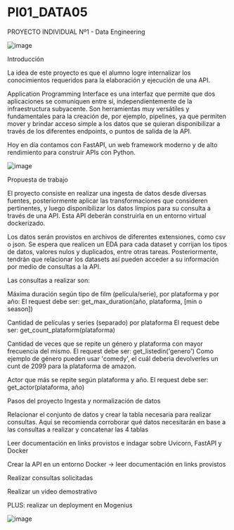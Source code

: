 # PI01_DATA05
PROYECTO INDIVIDUAL Nº1 - Data Engineering

![image](https://user-images.githubusercontent.com/43472426/206616297-87f4f888-19ba-4d90-b875-e1236b204b9c.png)

Introducción

La idea de este proyecto es que el alumno logre internalizar los conocimientos requeridos para la elaboración y ejecución de una API.

Application Programming Interface es una interfaz que permite que dos aplicaciones se comuniquen entre sí, independientemente de la infraestructura subyacente. Son herramientas muy versátiles y fundamentales para la creación de, por ejemplo, pipelines, ya que permiten mover y brindar acceso simple a los datos que se quieran disponibilizar a través de los diferentes endpoints, o puntos de salida de la API.

Hoy en día contamos con FastAPI, un web framework moderno y de alto rendimiento para construir APIs con Python.

![image](https://user-images.githubusercontent.com/43472426/206616498-cfbfc140-e109-406a-b5b9-cfcefb79a9b8.png)


Propuesta de trabajo

El proyecto consiste en realizar una ingesta de datos desde diversas fuentes, posteriormente aplicar las transformaciones que consideren pertinentes, y luego disponibilizar los datos limpios para su consulta a través de una API. Esta API deberán construirla en un entorno virtual dockerizado.

Los datos serán provistos en archivos de diferentes extensiones, como csv o json. Se espera que realicen un EDA para cada dataset y corrijan los tipos de datos, valores nulos y duplicados, entre otras tareas. Posteriormente, tendrán que relacionar los datasets así pueden acceder a su información por medio de consultas a la API.

Las consultas a realizar son:

Máxima duración según tipo de film (película/serie), por plataforma y por año: El request debe ser: get_max_duration(año, plataforma, [min o season])

Cantidad de películas y series (separado) por plataforma El request debe ser: get_count_plataform(plataforma)

Cantidad de veces que se repite un género y plataforma con mayor frecuencia del mismo. El request debe ser: get_listedin('genero')
Como ejemplo de género pueden usar 'comedy', el cuál deberia devolverles un cunt de 2099 para la plataforma de amazon.

Actor que más se repite según plataforma y año. El request debe ser: get_actor(plataforma, año)

Pasos del proyecto
Ingesta y normalización de datos

Relacionar el conjunto de datos y crear la tabla necesaria para realizar consultas. Aquí se recomienda corroborar qué datos necesitarán en base a las consultas a realizar y concatenar las 4 tablas

Leer documentación en links provistos e indagar sobre Uvicorn, FastAPI y Docker

Crear la API en un entorno Docker → leer documentación en links provistos

Realizar consultas solicitadas

Realizar un video demostrativo

PLUS: realizar un deployment en Mogenius

![image](https://user-images.githubusercontent.com/43472426/206616665-5ed3475a-1d9a-4fdc-9d05-60e88192c855.png)


